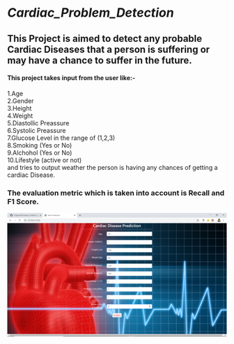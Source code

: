 # _Cardiac_Problem_Detection_
## This Project is aimed to detect any probable Cardiac Diseases that a person is suffering or may have a chance to suffer in the future.
#### This project takes input from the user like:-
1.Age\
2.Gender\
3.Height\
4.Weight\
5.Diastollic Preassure\
6.Systolic Preassure\
7.Glucose Level in the range of (1,2,3)\
8.Smoking (Yes or No)\
9.Alchohol (Yes or No)\
10.Lifestyle (active or not)\
and tries to output weather the person is having any chances of getting a cardiac Disease.
### The evaluation metric which is taken into account is **Recall** and F1 Score.
<img src="images/Screenshot (156).png">
